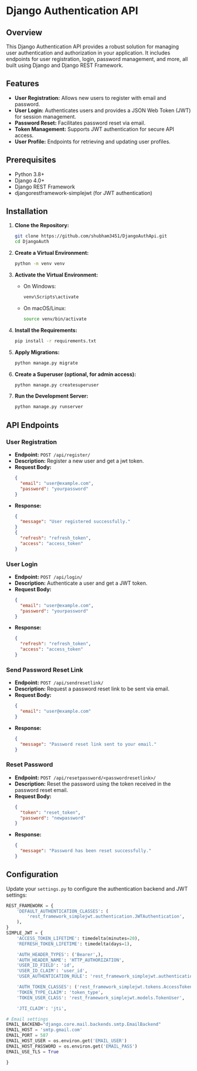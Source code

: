 # Django Authentication API

## Overview

This Django Authentication API provides a robust solution for managing user authentication and authorization in your application. It includes endpoints for user registration, login, password management, and more, all built using Django and Django REST Framework.

## Features

- **User Registration:** Allows new users to register with email and password.
- **User Login:** Authenticates users and provides a JSON Web Token (JWT) for session management.
- **Password Reset:** Facilitates password reset via email.
- **Token Management:** Supports JWT authentication for secure API access.
- **User Profile:** Endpoints for retrieving and updating user profiles.

## Prerequisites

- Python 3.8+
- Django 4.0+
- Django REST Framework
- djangorestframework-simplejwt (for JWT authentication)

## Installation

1. **Clone the Repository:**

   ```bash
   git clone https://github.com/shubham3451/DjangoAuthApi.git
   cd DjangoAuth
   ```

2. **Create a Virtual Environment:**

   ```bash
   python -m venv venv
   ```

3. **Activate the Virtual Environment:**

   - On Windows:

     ```bash
     venv\Scripts\activate
     ```

   - On macOS/Linux:

     ```bash
     source venv/bin/activate
     ```

4. **Install the Requirements:**

   ```bash
   pip install -r requirements.txt
   ```

5. **Apply Migrations:**

   ```bash
   python manage.py migrate
   ```

6. **Create a Superuser (optional, for admin access):**

   ```bash
   python manage.py createsuperuser
   ```

7. **Run the Development Server:**

   ```bash
   python manage.py runserver
   ```

## API Endpoints

### User Registration

- **Endpoint:** `POST /api/register/`
- **Description:** Register a new user and get a jwt token.
- **Request Body:**
  ```json
  {
    "email": "user@example.com",
    "password": "yourpassword"
  }
  ```
- **Response:**
  ```json
  {
    "message": "User registered successfully."
  }
  {
    "refresh": "refresh_token",
    "access": "access_token"
  }
  ```

### User Login

- **Endpoint:** `POST /api/login/`
- **Description:** Authenticate a user and get a JWT token.
- **Request Body:**
  ```json
  {
    "email": "user@example.com",
    "password": "yourpassword"
  }
  ```
- **Response:**
  ```json
  {
    "refresh": "refresh_token",
    "access": "access_token"
  }


### Send Password Reset Link

- **Endpoint:** `POST /api/sendresetlink/`
- **Description:** Request a password reset link to be sent via email.
- **Request Body:**
  ```json
  {
    "email": "user@example.com"
  }
  ```
- **Response:**
  ```json
  {
    "message": "Password reset link sent to your email."
  }
  ```

### Reset Password

- **Endpoint:** `POST /api/resetpassword/<passwordresetlink>/`
- **Description:** Reset the password using the token received in the password reset email.
- **Request Body:**
  ```json
  {
    "token": "reset_token",
    "password": "newpassword"
  }
  ```
- **Response:**
  ```json
  {
    "message": "Password has been reset successfully."
  }
  ```



## Configuration

Update your `settings.py` to configure the authentication backend and JWT settings:

```python
REST_FRAMEWORK = {
    'DEFAULT_AUTHENTICATION_CLASSES': (
        'rest_framework_simplejwt.authentication.JWTAuthentication',
    ),
}
SIMPLE_JWT = {
    'ACCESS_TOKEN_LIFETIME': timedelta(minutes=20),
    'REFRESH_TOKEN_LIFETIME': timedelta(days=1),

    'AUTH_HEADER_TYPES': ('Bearer',),
    'AUTH_HEADER_NAME': 'HTTP_AUTHORIZATION',
    'USER_ID_FIELD': 'id',
    'USER_ID_CLAIM': 'user_id',
    'USER_AUTHENTICATION_RULE': 'rest_framework_simplejwt.authentication.default_user_authentication_rule',

    'AUTH_TOKEN_CLASSES': ('rest_framework_simplejwt.tokens.AccessToken',),
    'TOKEN_TYPE_CLAIM': 'token_type',
    'TOKEN_USER_CLASS': 'rest_framework_simplejwt.models.TokenUser',

    'JTI_CLAIM': 'jti',

# Email settings
EMAIL_BACKEND="django.core.mail.backends.smtp.EmailBackend"
EMAIL_HOST = 'smtp.gmail.com'
EMAIL_PORT = 587
EMAIL_HOST_USER = os.environ.get('EMAIL_USER')
EMAIL_HOST_PASSWORD = os.environ.get('EMAIL_PASS')
EMAIL_USE_TLS = True

}
```



